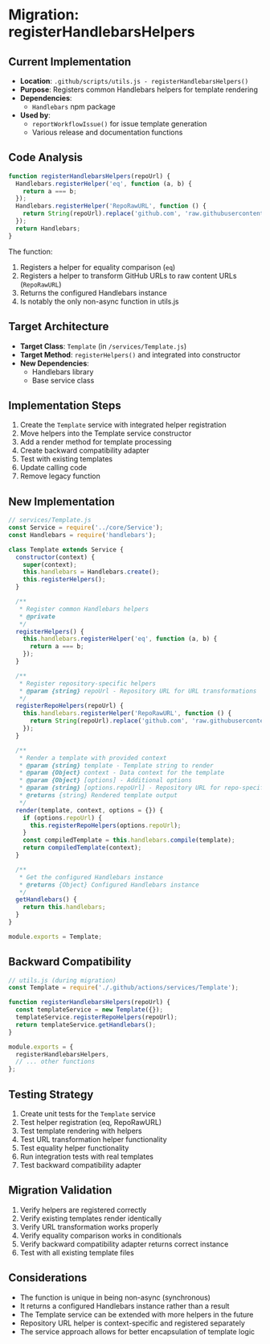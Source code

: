 # Migration: registerHandlebarsHelpers

## Current Implementation

- **Location**: `.github/scripts/utils.js - registerHandlebarsHelpers()`
- **Purpose**: Registers common Handlebars helpers for template rendering
- **Dependencies**: 
  - `Handlebars` npm package
- **Used by**: 
  - `reportWorkflowIssue()` for issue template generation
  - Various release and documentation functions

## Code Analysis

```javascript
function registerHandlebarsHelpers(repoUrl) {
  Handlebars.registerHelper('eq', function (a, b) {
    return a === b;
  });
  Handlebars.registerHelper('RepoRawURL', function () {
    return String(repoUrl).replace('github.com', 'raw.githubusercontent.com');
  });
  return Handlebars;
}
```

The function:
1. Registers a helper for equality comparison (`eq`)
2. Registers a helper to transform GitHub URLs to raw content URLs (`RepoRawURL`)
3. Returns the configured Handlebars instance
4. Is notably the only non-async function in utils.js

## Target Architecture

- **Target Class**: `Template` (in `/services/Template.js`)
- **Target Method**: `registerHelpers()` and integrated into constructor
- **New Dependencies**: 
  - Handlebars library
  - Base service class

## Implementation Steps

1. Create the `Template` service with integrated helper registration
2. Move helpers into the Template service constructor
3. Add a render method for template processing
4. Create backward compatibility adapter
5. Test with existing templates
6. Update calling code
7. Remove legacy function

## New Implementation

```javascript
// services/Template.js
const Service = require('../core/Service');
const Handlebars = require('handlebars');

class Template extends Service {
  constructor(context) {
    super(context);
    this.handlebars = Handlebars.create();
    this.registerHelpers();
  }

  /**
   * Register common Handlebars helpers
   * @private
   */
  registerHelpers() {
    this.handlebars.registerHelper('eq', function (a, b) {
      return a === b;
    });
  }

  /**
   * Register repository-specific helpers
   * @param {string} repoUrl - Repository URL for URL transformations
   */
  registerRepoHelpers(repoUrl) {
    this.handlebars.registerHelper('RepoRawURL', function () {
      return String(repoUrl).replace('github.com', 'raw.githubusercontent.com');
    });
  }

  /**
   * Render a template with provided context
   * @param {string} template - Template string to render
   * @param {Object} context - Data context for the template
   * @param {Object} [options] - Additional options
   * @param {string} [options.repoUrl] - Repository URL for repo-specific helpers
   * @returns {string} Rendered template output
   */
  render(template, context, options = {}) {
    if (options.repoUrl) {
      this.registerRepoHelpers(options.repoUrl);
    }
    const compiledTemplate = this.handlebars.compile(template);
    return compiledTemplate(context);
  }

  /**
   * Get the configured Handlebars instance
   * @returns {Object} Configured Handlebars instance
   */
  getHandlebars() {
    return this.handlebars;
  }
}

module.exports = Template;
```

## Backward Compatibility

```javascript
// utils.js (during migration)
const Template = require('./.github/actions/services/Template');

function registerHandlebarsHelpers(repoUrl) {
  const templateService = new Template({});
  templateService.registerRepoHelpers(repoUrl);
  return templateService.getHandlebars();
}

module.exports = {
  registerHandlebarsHelpers,
  // ... other functions
};
```

## Testing Strategy

1. Create unit tests for the `Template` service
2. Test helper registration (eq, RepoRawURL)
3. Test template rendering with helpers
4. Test URL transformation helper functionality
5. Test equality helper functionality
6. Run integration tests with real templates
7. Test backward compatibility adapter

## Migration Validation

1. Verify helpers are registered correctly
2. Verify existing templates render identically
3. Verify URL transformation works properly
4. Verify equality comparison works in conditionals
5. Verify backward compatibility adapter returns correct instance
6. Test with all existing template files

## Considerations

- The function is unique in being non-async (synchronous)
- It returns a configured Handlebars instance rather than a result
- The Template service can be extended with more helpers in the future
- Repository URL helper is context-specific and registered separately
- The service approach allows for better encapsulation of template logic
